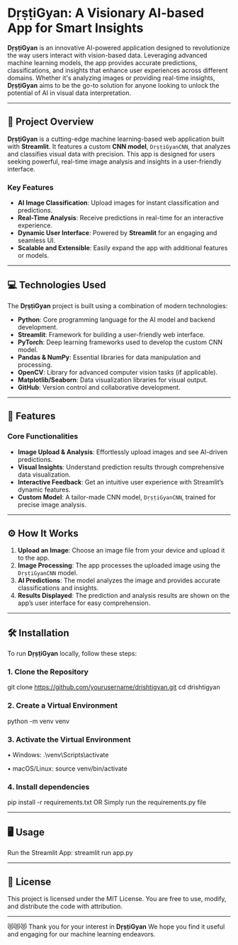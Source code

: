 # DṛṣṭiGyan: A Visionary AI-based App for Smart Insights

**DṛṣṭiGyan** is an innovative AI-powered application designed to revolutionize the way users interact with vision-based data. Leveraging advanced machine learning models, the app provides accurate predictions, classifications, and insights that enhance user experiences across different domains. Whether it's analyzing images or providing real-time insights, **DṛṣṭiGyan** aims to be the go-to solution for anyone looking to unlock the potential of AI in visual data interpretation.

---

## 🚀 Project Overview

**DṛṣṭiGyan** is a cutting-edge machine learning-based web application built with **Streamlit**. It features a custom **CNN model**, `DṛṣṭiGyanCNN`, that analyzes and classifies visual data with precision. This app is designed for users seeking powerful, real-time image analysis and insights in a user-friendly interface.

### Key Features
- **AI Image Classification**: Upload images for instant classification and predictions.
- **Real-Time Analysis**: Receive predictions in real-time for an interactive experience.
- **Dynamic User Interface**: Powered by **Streamlit** for an engaging and seamless UI.
- **Scalable and Extensible**: Easily expand the app with additional features or models.

---

## 💻 Technologies Used

The **DṛṣṭiGyan** project is built using a combination of modern technologies:

- **Python**: Core programming language for the AI model and backend development.
- **Streamlit**: Framework for building a user-friendly web interface.
- **PyTorch**: Deep learning frameworks used to develop the custom CNN model.
- **Pandas & NumPy**: Essential libraries for data manipulation and processing.
- **OpenCV**: Library for advanced computer vision tasks (if applicable).
- **Matplotlib/Seaborn**: Data visualization libraries for visual output.
- **GitHub**: Version control and collaborative development.

---

## 🌟 Features

### Core Functionalities
- **Image Upload & Analysis**: Effortlessly upload images and see AI-driven predictions.
- **Visual Insights**: Understand prediction results through comprehensive data visualization.
- **Interactive Feedback**: Get an intuitive user experience with Streamlit’s dynamic features.
- **Custom Model**: A tailor-made CNN model, `DṛṣṭiGyanCNN`, trained for precise image analysis.

---

## ⚙️ How It Works

1. **Upload an Image**: Choose an image file from your device and upload it to the app.
2. **Image Processing**: The app processes the uploaded image using the `DṛṣṭiGyanCNN` model.
3. **AI Predictions**: The model analyzes the image and provides accurate classifications and insights.
4. **Results Displayed**: The prediction and analysis results are shown on the app’s user interface for easy comprehension.

---

## 🛠️ Installation

To run **DṛṣṭiGyan** locally, follow these steps:

### 1. Clone the Repository
git clone https://github.com/yourusername/drishtigyan.git
cd drishtigyan

### 2. Create a Virtual Environment
python -m venv venv

### 3. Activate the Virtual Environment
 •	Windows:
.\venv\Scripts\activate

 •	macOS/Linux:
source venv/bin/activate

### 4. Install dependencies
pip install -r requirements.txt
            OR
Simply run the requirements.py file

---

## 🖥️ Usage

Run the Streamlit App:
streamlit run app.py

---

## 📝 License

This project is licensed under the MIT License. You are free to use, modify, and distribute the code with attribution.

---

😻😻😻
Thank you for your interest in **DṛṣṭiGyan**
We hope you find it useful and engaging for our machine learning endeavors.